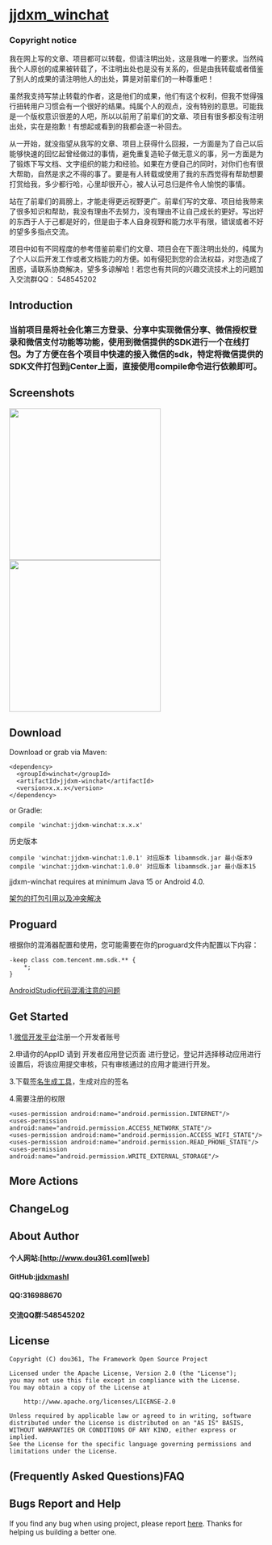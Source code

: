 # [jjdxm_winchat][project] #

### Copyright notice ###

我在网上写的文章、项目都可以转载，但请注明出处，这是我唯一的要求。当然纯我个人原创的成果被转载了，不注明出处也是没有关系的，但是由我转载或者借鉴了别人的成果的请注明他人的出处，算是对前辈们的一种尊重吧！

虽然我支持写禁止转载的作者，这是他们的成果，他们有这个权利，但我不觉得强行扭转用户习惯会有一个很好的结果。纯属个人的观点，没有特别的意思。可能我是一个版权意识很差的人吧，所以以前用了前辈们的文章、项目有很多都没有注明出处，实在是抱歉！有想起或看到的我都会逐一补回去。

从一开始，就没指望从我写的文章、项目上获得什么回报，一方面是为了自己以后能够快速的回忆起曾经做过的事情，避免重复造轮子做无意义的事，另一方面是为了锻炼下写文档、文字组织的能力和经验。如果在方便自己的同时，对你们也有很大帮助，自然是求之不得的事了。要是有人转载或使用了我的东西觉得有帮助想要打赏给我，多少都行哈，心里却很开心，被人认可总归是件令人愉悦的事情。

站在了前辈们的肩膀上，才能走得更远视野更广。前辈们写的文章、项目给我带来了很多知识和帮助，我没有理由不去努力，没有理由不让自己成长的更好。写出好的东西于人于己都是好的，但是由于本人自身视野和能力水平有限，错误或者不好的望多多指点交流。

项目中如有不同程度的参考借鉴前辈们的文章、项目会在下面注明出处的，纯属为了个人以后开发工作或者文档能力的方便。如有侵犯到您的合法权益，对您造成了困惑，请联系协商解决，望多多谅解哈！若您也有共同的兴趣交流技术上的问题加入交流群QQ： 548545202

## Introduction ##
### 当前项目是将社会化第三方登录、分享中实现微信分享、微信授权登录和微信支付功能等功能，使用到微信提供的SDK进行一个在线打包。为了方便在各个项目中快速的接入微信的sdk，特定将微信提供的SDK文件打包到jCenter上面，直接使用compile命令进行依赖即可。 ###

## Screenshots ##

<img src="https://raw.githubusercontent.com/jjdxmashl/jjdxm_winchat/master/screenshots/icon01.png" width="300"> 
<img src="https://raw.githubusercontent.com/jjdxmashl/jjdxm_winchat/master/screenshots/icon02.png" width="300"> 

## Download ##


Download or grab via Maven:

	<dependency>
	  <groupId>winchat</groupId>
	  <artifactId>jjdxm-winchat</artifactId>
	  <version>x.x.x</version>
	</dependency>

or Gradle:

	compile 'winchat:jjdxm-winchat:x.x.x'

历史版本

    compile 'winchat:jjdxm-winchat:1.0.1' 对应版本 libammsdk.jar 最小版本9
	compile 'winchat:jjdxm-winchat:1.0.0' 对应版本 libammsdk.jar 最小版本15

jjdxm-winchat requires at minimum Java 15 or Android 4.0.

[架包的打包引用以及冲突解决][jaraar]

## Proguard ##

根据你的混淆器配置和使用，您可能需要在你的proguard文件内配置以下内容：

	-keep class com.tencent.mm.sdk.** {
   		*;
	}


[AndroidStudio代码混淆注意的问题][minify]

## Get Started ##

1.[微信开发平台][openwinchat]注册一个开发者账号

2.申请你的AppID
请到 开发者应用登记页面 进行登记，登记并选择移动应用进行设置后，将该应用提交审核，只有审核通过的应用才能进行开发。

3.下载[签名生成工具][downsignapk]，生成对应的签名

4.需要注册的权限

	<uses-permission android:name="android.permission.INTERNET"/>
	<uses-permission android:name="android.permission.ACCESS_NETWORK_STATE"/>
	<uses-permission android:name="android.permission.ACCESS_WIFI_STATE"/>
	<uses-permission android:name="android.permission.READ_PHONE_STATE"/>
	<uses-permission android:name="android.permission.WRITE_EXTERNAL_STORAGE"/>

## More Actions ##

## ChangeLog ##

## About Author ##

#### 个人网站:[http://www.dou361.com][web] ####
#### GitHub:[jjdxmashl][github] ####
#### QQ:316988670 ####
#### 交流QQ群:548545202 ####


## License ##

    Copyright (C) dou361, The Framework Open Source Project
    
    Licensed under the Apache License, Version 2.0 (the "License");
    you may not use this file except in compliance with the License.
    You may obtain a copy of the License at
    
     	http://www.apache.org/licenses/LICENSE-2.0
    
    Unless required by applicable law or agreed to in writing, software
    distributed under the License is distributed on an "AS IS" BASIS,
    WITHOUT WARRANTIES OR CONDITIONS OF ANY KIND, either express or implied.
    See the License for the specific language governing permissions and
    limitations under the License.

## (Frequently Asked Questions)FAQ ##
## Bugs Report and Help ##

If you find any bug when using project, please report [here][issues]. Thanks for helping us building a better one.



[web]:http://www.dou361.com
[github]:https://github.com/jjdxmashl/
[project]:https://github.com/jjdxmashl/jjdxm_winchat/
[issues]:https://github.com/jjdxmashl/jjdxm_winchat/issues/new
[downapk]:https://raw.githubusercontent.com/jjdxmashl/jjdxm_winchat/master/apk/app-debug.apk
[downsignapk]:https://raw.githubusercontent.com/jjdxmashl/jjdxm_winchat/master/Gen_Signature_Android2.apk
[lastaar]:https://raw.githubusercontent.com/jjdxmashl/jjdxm_winchat/master/release/jjdxm-winchat-1.0.0.aar
[lastjar]:https://raw.githubusercontent.com/jjdxmashl/jjdxm_winchat/master/release/jjdxm-winchat-1.0.0.jar
[icon01]:https://raw.githubusercontent.com/jjdxmashl/jjdxm_winchat/master/screenshots/icon01.png
[icon02]:https://raw.githubusercontent.com/jjdxmashl/jjdxm_winchat/master/screenshots/icon02.png
[jaraar]:https://github.com/jjdxmashl/jjdxm_ecodingprocess/blob/master/架包的打包引用以及冲突解决.md
[minify]:https://github.com/jjdxmashl/jjdxm_ecodingprocess/blob/master/AndroidStudio代码混淆注意的问题.md
[openwinchat]:https://open.weixin.qq.com